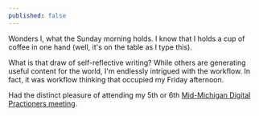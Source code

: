 ```yaml
---
published: false
---
```

Wonders I, what the Sunday morning holds.  I know that I holds a cup of coffee in one hand (well, it's on the table as I type this).

What is that draw of self-reflective writing?  While others are generating useful content for the world, I'm endlessly intrigued with the workflow.  In fact, it was workflow thinking that occupied my Friday afternoon.

Had the distinct pleasure of attending my 5th or 6th [Mid-Michigan Digital Practioners meeting](https://midmichdp.wordpress.com/).
